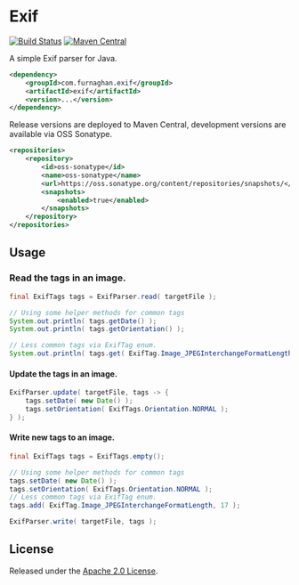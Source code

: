 # Exif
[![Build Status](https://api.travis-ci.org/reines/exif.png?branch=master)](https://travis-ci.org/reines/exif?branch=master)
[![Maven Central](https://maven-badges.herokuapp.com/maven-central/com.furnaghan.exif/exif/badge.png)](https://maven-badges.herokuapp.com/maven-central/com.furnaghan.exif/exif)

A simple Exif parser for Java.

```xml
<dependency>
    <groupId>com.furnaghan.exif</groupId>
    <artifactId>exif</artifactId>
    <version>...</version>
</dependency>
```

Release versions are deployed to Maven Central, development versions are available via OSS Sonatype.

```xml
<repositories>
    <repository>
        <id>oss-sonatype</id>
        <name>oss-sonatype</name>
        <url>https://oss.sonatype.org/content/repositories/snapshots/</url>
        <snapshots>
            <enabled>true</enabled>
        </snapshots>
    </repository>
</repositories>
```

## Usage

### Read the tags in an image.

```java
final ExifTags tags = ExifParser.read( targetFile );

// Using some helper methods for common tags
System.out.println( tags.getDate() );
System.out.println( tags.getOrientation() );

// Less common tags via ExifTag enum.
System.out.println( tags.get( ExifTag.Image_JPEGInterchangeFormatLength ) );
```

#### Update the tags in an image.

```java
ExifParser.update( targetFile, tags -> {
    tags.setDate( new Date() );
    tags.setOrientation( ExifTags.Orientation.NORMAL );
} );
```

#### Write new tags to an image.

```java
final ExifTags tags = ExifTags.empty();

// Using some helper methods for common tags
tags.setDate( new Date() );
tags.setOrientation( ExifTags.Orientation.NORMAL );
// Less common tags via ExifTag enum.
tags.add( ExifTag.Image_JPEGInterchangeFormatLength, 17 );

ExifParser.write( targetFile, tags );
```

## License

Released under the [Apache 2.0 License](LICENSE).

